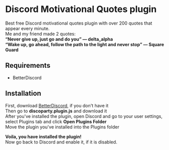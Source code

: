 # Discord Motivational Quotes plugin
Best free Discord motivational quotes plugin with over 200 quotes that appear every minute.  
Me and my friend made 2 quotes:  
**“Never give up, just go and do you” — delta_alpha**  
**“Wake up, go ahead, follow the path to the light and never stop” — Square Guard**  

## Requirements
- BetterDiscord  

## Installation
First, download [BetterDiscord](https://betterdiscord.app/), if you don't have it  
Then go to **discoparty.plugin.js** and download it  
After you've installed the plugin, open Discord and go to your user settings, select Plugins tab and click **Open Plugins Folder**  
Move the plugin you've installed into the Plugins folder  
  
**Voila, you have installed the plugin!**  
Now go back to Discord and enable it, if it is disabled.
